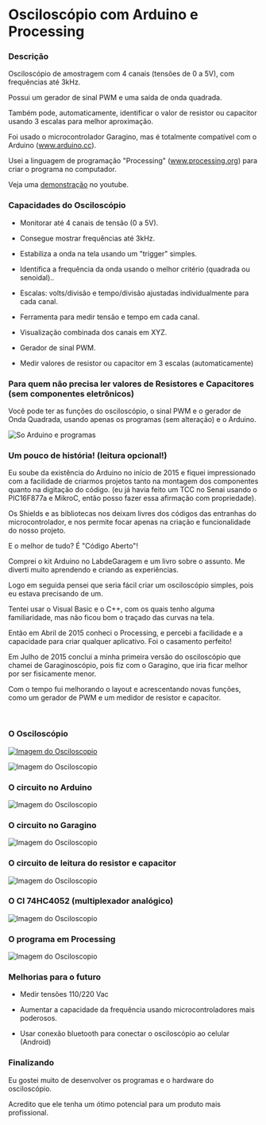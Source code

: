 # Osciloscópio com Arduino e Processing

### Descrição

Osciloscópio de amostragem com 4 canais (tensões de 0 a 5V), com frequências até 3kHz.

Possui um gerador de sinal PWM e uma saída de onda quadrada.

Também pode, automaticamente, identificar o valor de resistor ou capacitor usando 3 escalas para melhor aproximação.

Foi usado o microcontrolador Garagino, mas é totalmente compatível com o Arduino (www.arduino.cc).

Usei a linguagem de programação "Processing" (www.processing.org) para criar o programa no computador.

Veja uma [demonstração]( https://www.youtube.com/watch?v=aw_kyDAiNak) no youtube.


### Capacidades do Osciloscópio

- Monitorar até 4 canais de tensão (0 a 5V).

- Consegue mostrar frequências até 3kHz.

- Estabiliza a onda na tela usando um "trigger" simples.

- Identifica a frequência da onda usando o melhor critério (quadrada ou senoidal)..

- Escalas: volts/divisão e tempo/divisão ajustadas individualmente para cada canal.

- Ferramenta para medir tensão e tempo em cada canal.

- Visualização combinada dos canais em XYZ.

- Gerador de sinal PWM.

- Medir valores de resistor ou capacitor em 3 escalas (automaticamente)


### Para quem não precisa ler valores de Resistores e Capacitores (sem componentes eletrônicos)

Você pode ter as funções do osciloscópio, o sinal PWM e o gerador de Onda Quadrada, usando apenas os programas (sem alteração) e o Arduino.

![So Arduino e programas](./images/oscilloscope-pwm-ondaQuadrada-pt.png)



### Um pouco de história!     (leitura opcional!)
Eu soube da existência do Arduino no início de 2015  e fiquei impressionado com a facilidade de criarmos projetos tanto na montagem dos componentes quanto na digitação do código. (eu já havia feito um TCC no Senai usando o PIC16F877a e MikroC, então posso fazer essa afirmação com propriedade).

Os Shields e as bibliotecas nos deixam livres dos códigos das entranhas do microcontrolador, e nos permite focar apenas na criação e funcionalidade do nosso projeto.

E o melhor de tudo?  É "Código Aberto"!

Comprei o kit Arduino no LabdeGaragem e um livro sobre o assunto. Me diverti muito aprendendo e criando as experiências.

Logo em seguida pensei que seria fácil criar um osciloscópio simples, pois eu estava precisando de um.

Tentei usar o Visual Basic e o C++, com os quais tenho alguma familiaridade, mas não ficou bom o traçado das curvas na tela.

Então em Abril de 2015 conheci o Processing, e percebi a facilidade e a capacidade para criar qualquer aplicativo. Foi o casamento perfeito!

Em Julho de 2015 conclui a minha primeira versão do osciloscópio que chamei de Garaginoscópio, pois fiz com o Garagino, que iria ficar melhor por ser fisicamente menor.

Com o tempo fui melhorando o layout e acrescentando novas funções, como um gerador de PWM e um medidor de resistor e capacitor.

 
### O Osciloscópio
       
[![Imagem do Osciloscopio](./images/0%20-%20osciloscopio.bmp)](https://www.youtube.com/watch?v=aw_kyDAiNak)

![Imagem do Osciloscopio](./images/rog-000005065.jpg)


### O circuito no Arduino
 
![Imagem do Osciloscopio](./images/oscilloscope-pt.png )
 
### O circuito no Garagino
 
![Imagem do Osciloscopio](./images/4%20-%20garaginoscopio_bb.jpg )
 
 
### O circuito de leitura do resistor e capacitor
 
![Imagem do Osciloscopio](./images/6%20-%20ler%20resistor%20e%20capacitor.jpg)

### O CI 74HC4052 (multiplexador analógico)
 
![Imagem do Osciloscopio](./images/5%20-%20multiplex%20analogico%20hcf4052be%20-%20cd4052.jpg)

### O programa em Processing
 
![Imagem do Osciloscopio](./images/7%20-%20programa%20processing.jpg)

### Melhorias para o futuro

- Medir tensões 110/220 Vac

- Aumentar a capacidade da frequência usando microcontroladores mais poderosos.

- Usar conexão bluetooth para conectar o osciloscópio ao celular (Android)

### Finalizando

Eu gostei muito de desenvolver os programas e o hardware do osciloscópio.

Acredito que ele tenha um ótimo potencial para um produto mais profissional.

